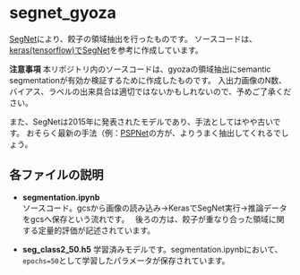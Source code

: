 # segnet_gyoza
[SegNet](https://arxiv.org/abs/1511.00561)により、餃子の領域抽出を行ったものです。
ソースコードは、[keras(tensorflow)でSegNet](https://qiita.com/uni-3/items/a62daa5a03a02f5fa46d)を参考に作成しています。

**注意事項**
本リポジトリ内のソースコードは、gyozaの領域抽出にsemantic segmentationが有効か検証するために作成したものです。
入出力画像のN数、バイアス、ラベルの出来具合は適切ではないかもしれないので、予めご了承ください。

また、SegNetは2015年に発表されたモデルであり、手法としてはやや古いです。
おそらく最新の手法（例：[PSPNet](https://arxiv.org/abs/1612.01105)の方が、よりうまく抽出してくれるでしょう。

## 各ファイルの説明
- **segmentation.ipynb**  
ソースコード。gcsから画像の読み込み→KerasでSegNet実行→推論データをgcsへ保存という流れです。　
後ろの方は、餃子が重なり合った領域に関する定量的評価が記述されています。

- **seg_class2_50.h5**
学習済みモデルです。segmentation.ipynbにおいて、```epochs=50```として学習したパラメータが保存されています。



